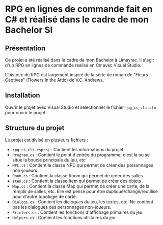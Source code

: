 # RPG en lignes de commande fait en C# et réalisé dans le cadre de mon Bachelor SI

## Présentation

Ce projet a été réalisé dans le cadre de mon Bachelor à Limayrac.
Il s'agit d'un RPG en lignes de commande réalisé en C# avec Visual Studio.

L'histoire du RPG est largement inspiré de la série de roman de "Fleurs Captives" (Flowers in the Attic) de V.C. Andrews.

## Installation

Ouvrir le projet avec Visual Studio et selectionner le fichier `rpg_cs_cli.sln` pour ouvrir le projet.

## Structure du projet

Le projet est divisé en plusieurs fichiers :

- `rpg_cs_cli.csproj` : Contient les informations du projet
- `Program.cs` : Contient le point d'entrée du programme, c'est la ou se situe la boucle principale du jeu, etc
- `NPC.cs` : Contient la classe NPC qui permet de créer des personnages non-joueurs
- `Room.cs` : Contient la classe Room qui permet de créer des salles
- `Item.cs` : Contient la classe Item qui permet de créer des objets
- `Map.cs` : Contient la classe Map qui permet de créer une carte, de la remplir de salles, etc. Elle est pensé pour être dupliqué/changé/reutilisé pour d'autre topologie de carte.
- `Dialogs.cs` : Contient les dialogues du jeu, les textes, etc. Ne contient pas les dialogues des personnages non-joueurs.
- `Printers.cs` : Contient les fonctions d'affichage primaires du jeu
- `Helpers.cs` : Contient les fonctions utilitaires du jeu
